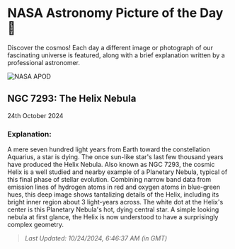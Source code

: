 
  # NASA Astronomy Picture of the Day 🌌

  Discover the cosmos! Each day a different image or photograph of our fascinating universe is featured, along with a brief explanation written by a professional astronomer.

![NASA APOD](https://apod.nasa.gov/apod/image/2410/NGC7293_preview.png)

## NGC 7293: The Helix Nebula

24th October 2024

### Explanation: 

A mere seven hundred light years from Earth toward the constellation Aquarius, a star is dying. The once sun-like star's last few thousand years have produced the Helix Nebula. Also known as NGC 7293, the cosmic Helix is a well studied and nearby example of a Planetary Nebula, typical of this final phase of stellar evolution.  Combining narrow band data from emission lines of hydrogen atoms in red and oxygen atoms in blue-green hues, this deep image shows tantalizing details of the Helix, including its bright inner region about 3 light-years across. The white dot at the Helix's center is this Planetary Nebula's hot, dying central star. A simple looking nebula at first glance, the Helix is now understood to have a surprisingly complex geometry.

> _Last Updated: 10/24/2024, 6:46:37 AM (in GMT)_
